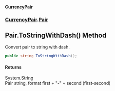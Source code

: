 #### [CurrencyPair](./index.md 'index')
### [CurrencyPair](./CurrencyPair.md 'CurrencyPair').[Pair](./CurrencyPair-Pair.md 'CurrencyPair.Pair')
## Pair.ToStringWithDash() Method
Convert pair to string with dash.  
```csharp
public string ToStringWithDash();
```
#### Returns
[System.String](https://docs.microsoft.com/en-us/dotnet/api/System.String 'System.String')  
Pair string, format first + "-" + second (first-second)  
